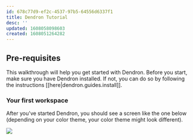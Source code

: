 ```yaml
---
id: 678c77d9-ef2c-4537-97b5-64556d6337f1
title: Dendron Tutorial
desc: ''
updated: 1608058098603
created: 1608051264282
---
```

## Pre-requisites

This walkthrough will help you get started with Dendron. Before you start, make sure you have Dendron installed. If not, you can do so by following the instructions [[here|dendron.guides.install]].

### Your first workspace

After you've started Dendron, you should see a screen like the one below (depending on your color theme, your color theme might look different).

![](https://foundation-prod-assetspublic53c57cce-8cpvgjldwysl.s3-us-west-2.amazonaws.com/assets/images/quickstart.workspace.jpg)


